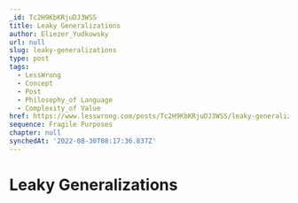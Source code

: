 ```yaml
---
_id: Tc2H9KbKRjuDJ3WSS
title: Leaky Generalizations
author: Eliezer_Yudkowsky
url: null
slug: leaky-generalizations
type: post
tags:
  - LessWrong
  - Concept
  - Post
  - Philosophy_of Language
  - Complexity_of Value
href: https://www.lesswrong.com/posts/Tc2H9KbKRjuDJ3WSS/leaky-generalizations
sequence: Fragile Purposes
chapter: null
synchedAt: '2022-08-30T08:17:36.837Z'
---
```

# Leaky Generalizations


